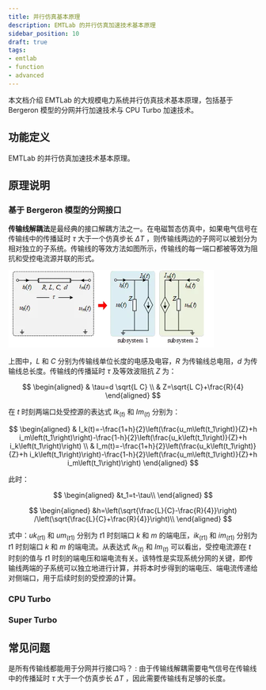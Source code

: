 ```yaml
---
title: 并行仿真基本原理
description: EMTLab 的并行仿真加速技术基本原理
sidebar_position: 10
draft: true
tags:
- emtlab
- function
- advanced
---
```


本文档介绍 EMTLab 的大规模电力系统并行仿真技术基本原理，包括基于 Bergeron 模型的分网并行加速技术与 CPU Turbo 加速技术。

## 功能定义
EMTLab 的并行仿真加速技术基本原理。

## 原理说明

### 基于 Bergeron 模型的分网接口

**传输线解耦法**是最经典的接口解耦方法之一。在电磁暂态仿真中，如果电气信号在传输线中的传播延时 $τ$ 大于一个仿真步长 $ΔT$ ，则传输线两边的子网可以被划分为相对独立的子系统。传输线的等效方法如图所示，传输线的每一端口都被等效为阻抗和受控电流源并联的形式。

![基于传输线解耦法的网络划分方法](image.png)

上图中，$L$ 和 $C$ 分别为传输线单位长度的电感及电容，$R$ 为传输线总电阻，$d$ 为传输线总长度。传输线的传播延时 $τ$ 及等效波阻抗 $Z$ 为：

$$
\begin{aligned}
& \tau=d \sqrt{L C} \\
& Z=\sqrt{L C}+\frac{R}{4}
\end{aligned}
$$ 

在 $t$ 时刻两端口处受控源的表达式 $Ik_{(t)}$ 和 $Im_{(t)}$ 分别为：

$$
\begin{aligned}
& I_k(t)=-\frac{1+h}{2}\left(\frac{u_m\left(t_1\right)}{Z}+h i_m\left(t_1\right)\right)-\frac{1-h}{2}\left(\frac{u_k\left(t_1\right)}{Z}+h i_k\left(t_1\right)\right) \\
& I_m(t)=-\frac{1+h}{2}\left(\frac{u_k\left(t_1\right)}{Z}+h i_k\left(t_1\right)\right)-\frac{1-h}{2}\left(\frac{u_m\left(t_1\right)}{Z}+h i_m\left(t_1\right)\right)
\end{aligned}
$$

此时：

$$
\begin{aligned}
&t_1=t-\tau\\
\end{aligned}
$$

$$
\begin{aligned}
&h=\left(\sqrt{\frac{L}{C}-\frac{R}{4}}\right) /\left(\sqrt{\frac{L}{C}+\frac{R}{4}}\right)\\
\end{aligned}
$$

式中：$uk_{(t1)}$ 和 $um_{(t1)}$ 分别为 $t1$ 时刻端口 $k$ 和 $m$ 的端电压，$ik_{(t1)}$ 和 $im_{(t1)}$ 分别为 $t1$ 时刻端口 $k$ 和 $m$ 的端电流。从表达式 $Ik_{(t)}$ 和 $Im_{(t)}$ 可以看出，受控电流源在 $t$ 时刻的值与 $t1$ 时刻的端电压和端电流有关。该特性是实现系统分网的关键，即传输线两端的子系统可以独立地进行计算，并将本时步得到的端电压、端电流传递给对侧端口，用于后续时刻的受控源的计算。

### CPU Turbo

### Super Turbo

## 常见问题
是所有传输线都能用于分网并行接口吗？
:  由于传输线解耦需要电气信号在传输线中的传播延时 $τ$ 大于一个仿真步长 $ΔT$ ，因此需要传输线有足够的长度。
